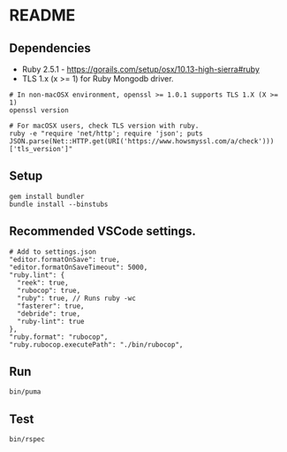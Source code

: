 # README

## Dependencies
* Ruby 2.5.1 - https://gorails.com/setup/osx/10.13-high-sierra#ruby
* TLS 1.x (x >= 1) for Ruby Mongodb driver.
```
# In non-macOSX environment, openssl >= 1.0.1 supports TLS 1.X (X >= 1)
openssl version

# For macOSX users, check TLS version with ruby.
ruby -e "require 'net/http'; require 'json'; puts JSON.parse(Net::HTTP.get(URI('https://www.howsmyssl.com/a/check')))['tls_version']"
```


## Setup
```
gem install bundler
bundle install --binstubs
```


## Recommended VSCode settings.
```
# Add to settings.json
"editor.formatOnSave": true,
"editor.formatOnSaveTimeout": 5000,
"ruby.lint": {
  "reek": true,
  "rubocop": true,
  "ruby": true, // Runs ruby -wc
  "fasterer": true,
  "debride": true,
  "ruby-lint": true
},
"ruby.format": "rubocop",
"ruby.rubocop.executePath": "./bin/rubocop",
```

## Run

```
bin/puma
```

## Test
```
bin/rspec
```


